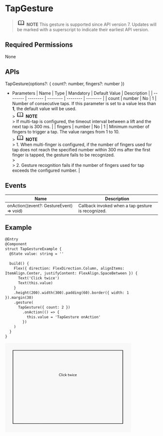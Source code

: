 # TapGesture


> ![icon-note.gif](public_sys-resources/icon-note.gif) **NOTE**
> This gesture is supported since API version 7. Updates will be marked with a superscript to indicate their earliest API version.


## Required Permissions

None


## APIs

TapGesture(options?: { count?: number, fingers?: number })

- Parameters
    | Name | Type | Mandatory | Default Value | Description | 
  | -------- | -------- | -------- | -------- | -------- |
  | count | number | No | 1 | Number of consecutive taps. If this parameter is set to a value less than **1**, the default value will be used.<br/>> ![icon-note.gif](public_sys-resources/icon-note.gif) **NOTE**<br/>> If multi-tap is configured, the timeout interval between a lift and the next tap is 300 ms. | 
  | fingers | number | No | 1 | Minimum number of fingers to trigger a tap. The value ranges from 1 to 10.<br/>> ![icon-note.gif](public_sys-resources/icon-note.gif) **NOTE**<br/>> 1. When multi-finger is configured, if the number of fingers used for tap does not reach the specified number within 300 ms after the first finger is tapped, the gesture fails to be recognized.<br/>> <br/>> 2. Gesture recognition fails if the number of fingers used for tap exceeds the configured number. | 


## Events

  | Name | Description | 
| -------- | -------- |
| onAction((event?: GestureEvent) =&gt; void) | Callback invoked when a tap gesture is recognized. | 


## Example


```
@Entry
@Component
struct TapGestureExample {
  @State value: string = ''

  build() {
    Flex({ direction: FlexDirection.Column, alignItems: ItemAlign.Center, justifyContent: FlexAlign.SpaceBetween }) {
      Text('Click twice')
      Text(this.value)
    }
    .height(200).width(300).padding(60).border({ width: 1 }).margin(30)
    .gesture(
      TapGesture({ count: 2 })
        .onAction(() => {
          this.value = 'TapGesture onAction'
        })
    )
  }
}
```

![en-us_image_0000001256858417](figures/en-us_image_0000001256858417.gif)
